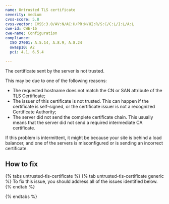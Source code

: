 ```yaml
---
name: Untrusted TLS certificate
severity: medium
cvss-score: 5.8
cvss-vector: CVSS:3.0/AV:N/AC:H/PR:N/UI:R/S:C/C:L/I:L/A:L
cwe-id: CWE-16
cwe-name: Configuration
compliance:
  ISO 27001: A.5.14, A.8.9, A.8.24
  owasp10: A2
  pci: 4.1, 6.5.4

---            
```


The certificate sent by the server is not trusted.

This may be due to one of the following reasons:
  * The requested hostname does not match the CN or SAN attribute of the TLS Certificate;
  * The issuer of this certificate is not trusted. This can happen if the certificate is self-signed, or the certificate issuer is not a recognized Certificate Authority;
  * The server did not send the complete certificate chain. This usually means that the server did not send a required intermediate CA certificate.

If this problem is intermittent, it might be because your site is behind a load balancer, and one of the servers is misconfigured or is sending an incorrect certificate.

## How to fix

{% tabs untrusted-tls-certificate %}
{% tab untrusted-tls-certificate generic %}
To fix this issue, you should address all of the issues identified below.
{% endtab %}

{% endtabs %}
